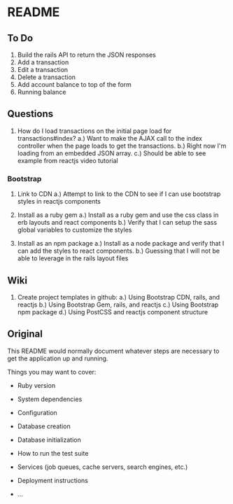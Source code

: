 # README

## To Do
1. Build the rails API to return the JSON responses
2. Add a transaction
3. Edit a transaction
4. Delete a transaction
5. Add account balance to top of the form
6. Running balance

## Questions
1. How do I load transactions on the initial page load for transactions#index?
   a.) Want to make the AJAX call to the index controller when the page loads to get the transactions.
   b.) Right now I'm loading from an embedded JSON array.
   c.) Should be able to see example from reactjs video tutorial

### Bootstrap
1. Link to CDN
  a.) Attempt to link to the CDN to see if I can use bootstrap styles in reactjs components
  
2. Install as a ruby gem
  a.) Install as a ruby gem and use the css class in erb layouts and react components
  b.) Verify that I can setup the sass global variables to customize the styles
  
3. Install as an npm package
  a.) Install as a node package and verify that I can add the styles to react components.
  b.) Guessing that I will not be able to leverage in the rails layout files

## Wiki
1. Create project templates in github:
  a.) Using Bootstrap CDN, rails, and reactjs
  b.) Using Bootstrap Gem, rails, and reactjs
  c.) Using Bootstrap npm package
  d.) Using PostCSS and reactjs component structure
  
## Original
This README would normally document whatever steps are necessary to get the
application up and running.

Things you may want to cover:

* Ruby version

* System dependencies

* Configuration

* Database creation

* Database initialization

* How to run the test suite

* Services (job queues, cache servers, search engines, etc.)

* Deployment instructions

* ...
